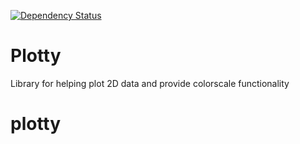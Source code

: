 [![Dependency Status](https://gemnasium.com/santilland/plotty.svg)](https://gemnasium.com/santilland/plotty)

Plotty
===============

Library for helping plot 2D data and provide colorscale functionality
# plotty
